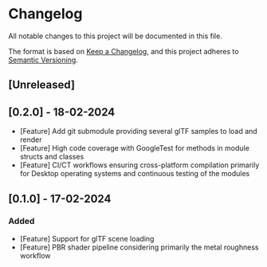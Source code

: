 # Changelog

All notable changes to this project will be documented in this file.

The format is based on [Keep a Changelog](https://keepachangelog.com/en/1.0.0/),
and this project adheres to [Semantic Versioning](https://semver.org/spec/v2.0.0.html).

## [Unreleased]

## [0.2.0] - 18-02-2024

- [Feature] Add git submodule providing several glTF samples to load and render
- [Feature] High code coverage with GoogleTest for methods in module structs and classes 
- [Feature] CI/CT workflows ensuring cross-platform compilation primarily for Desktop operating systems and continuous testing of the modules

## [0.1.0] - 17-02-2024

### Added

- [Feature] Support for glTF scene loading
- [Feature] PBR shader pipeline considering primarily the metal roughness workflow